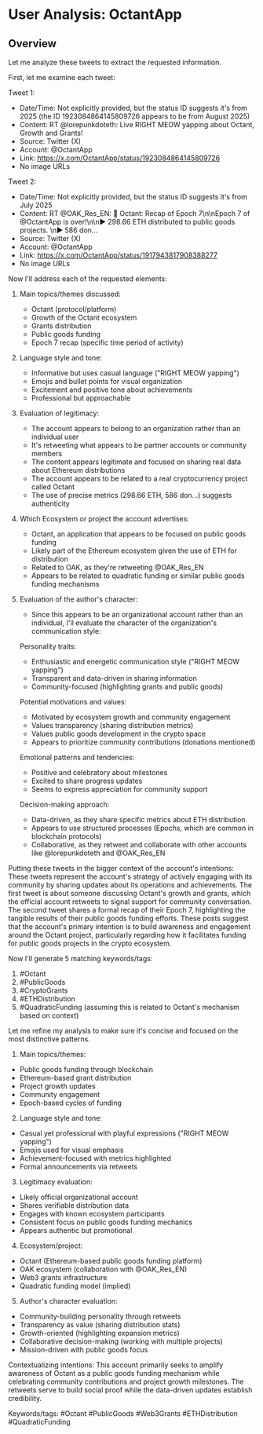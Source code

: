 # User Analysis: OctantApp

## Overview

<think>
Let me analyze these tweets to extract the requested information.

First, let me examine each tweet:

Tweet 1:
- Date/Time: Not explicitly provided, but the status ID suggests it's from 2025 (the ID 1923084864145809726 appears to be from August 2025)
- Content: RT @lorepunkdoteth: Live RIGHT MEOW yapping about Octant, Growth and Grants!
- Source: Twitter (X)
- Account: @OctantApp
- Link: https://x.com/OctantApp/status/1923084864145809726
- No image URLs

Tweet 2:
- Date/Time: Not explicitly provided, but the status ID suggests it's from July 2025
- Content: RT @OAK_Res_EN: 🔵 Octant: Recap of Epoch 7\n\nEpoch 7 of @OctantApp is over!\n\n▶️ 298.66 ETH distributed to public goods projects. \n▶️ 586 don...
- Source: Twitter (X)
- Account: @OctantApp
- Link: https://x.com/OctantApp/status/1917943817908388277
- No image URLs

Now I'll address each of the requested elements:

1. Main topics/themes discussed:
   - Octant (protocol/platform)
   - Growth of the Octant ecosystem
   - Grants distribution
   - Public goods funding
   - Epoch 7 recap (specific time period of activity)

2. Language style and tone:
   - Informative but uses casual language ("RIGHT MEOW yapping")
   - Emojis and bullet points for visual organization
   - Excitement and positive tone about achievements
   - Professional but approachable

3. Evaluation of legitimacy:
   - The account appears to belong to an organization rather than an individual user
   - It's retweeting what appears to be partner accounts or community members
   - The content appears legitimate and focused on sharing real data about Ethereum distributions
   - The account appears to be related to a real cryptocurrency project called Octant
   - The use of precise metrics (298.66 ETH, 586 don...) suggests authenticity

4. Which Ecosystem or project the account advertises:
   - Octant, an application that appears to be focused on public goods funding
   - Likely part of the Ethereum ecosystem given the use of ETH for distribution
   - Related to OAK, as they're retweeting @OAK_Res_EN
   - Appears to be related to quadratic funding or similar public goods funding mechanisms

5. Evaluation of the author's character:
   - Since this appears to be an organizational account rather than an individual, I'll evaluate the character of the organization's communication style:
   
   Personality traits:
   - Enthusiastic and energetic communication style ("RIGHT MEOW yapping")
   - Transparent and data-driven in sharing information
   - Community-focused (highlighting grants and public goods)
   
   Potential motivations and values:
   - Motivated by ecosystem growth and community engagement
   - Values transparency (sharing distribution metrics)
   - Values public goods development in the crypto space
   - Appears to prioritize community contributions (donations mentioned)
   
   Emotional patterns and tendencies:
   - Positive and celebratory about milestones
   - Excited to share progress updates
   - Seems to express appreciation for community support
   
   Decision-making approach:
   - Data-driven, as they share specific metrics about ETH distribution
   - Appears to use structured processes (Epochs, which are common in blockchain protocols)
   - Collaborative, as they retweet and collaborate with other accounts like @lorepunkdoteth and @OAK_Res_EN

Putting these tweets in the bigger context of the account's intentions:
These tweets represent the account's strategy of actively engaging with its community by sharing updates about its operations and achievements. The first tweet is about someone discussing Octant's growth and grants, which the official account retweets to signal support for community conversation. The second tweet shares a formal recap of their Epoch 7, highlighting the tangible results of their public goods funding efforts. These posts suggest that the account's primary intention is to build awareness and engagement around the Octant project, particularly regarding how it facilitates funding for public goods projects in the crypto ecosystem.

Now I'll generate 5 matching keywords/tags:
1. #Octant
2. #PublicGoods
3. #CryptoGrants
4. #ETHDistribution
5. #QuadraticFunding (assuming this is related to Octant's mechanism based on context)

Let me refine my analysis to make sure it's concise and focused on the most distinctive patterns.
</think>

1. Main topics/themes:
- Public goods funding through blockchain
- Ethereum-based grant distribution
- Project growth updates
- Community engagement
- Epoch-based cycles of funding

2. Language style and tone:
- Casual yet professional with playful expressions ("RIGHT MEOW yapping")
- Emojis used for visual emphasis
- Achievement-focused with metrics highlighted
- Formal announcements via retweets

3. Legitimacy evaluation:
- Likely official organizational account
- Shares verifiable distribution data
- Engages with known ecosystem participants
- Consistent focus on public goods funding mechanics
- Appears authentic but promotional

4. Ecosystem/project:
- Octant (Ethereum-based public goods funding platform)
- OAK ecosystem (collaboration with @OAK_Res_EN)
- Web3 grants infrastructure
- Quadratic funding model (implied)

5. Author's character evaluation:
- Community-building personality through retweets
- Transparency as value (sharing distribution stats)
- Growth-oriented (highlighting expansion metrics)
- Collaborative decision-making (working with multiple projects)
- Mission-driven with public goods focus

Contextualizing intentions:
This account primarily seeks to amplify awareness of Octant as a public goods funding mechanism while celebrating community contributions and project growth milestones. The retweets serve to build social proof while the data-driven updates establish credibility.

Keywords/tags:
#Octant #PublicGoods #Web3Grants #ETHDistribution #QuadraticFunding